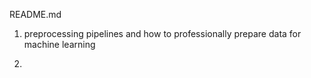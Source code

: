 README.md


1. preprocessing pipelines and how to professionally prepare data for machine learning

2. 